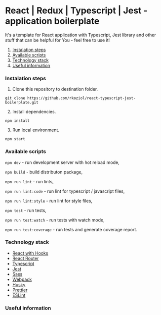 # React | Redux | Typescript | Jest - application boilerplate

It's a template for React application with Typescript, Jest library and other stuff that can be helpful for You - feel free to use it!

1. [Instalation steps](#instalation)
2. [Available scripts](#scripts)
3. [Technology stack](#technology)
4. [Useful information](#information)

<a name="instalation" />

### Instalation steps

1. Clone this repository to destination folder.

`git clone https://github.com/rkoziol/react-typescript-jest-boilerplate.git`

2. Install dependencies.

`npm install`

3. Run local environment.

`npm start`

<a name="scripts" />

### Available scripts

`npm dev` - run development server with hot reload mode,

`npm build` - build distributon package,

`npm run lint` - run lints,

`npm run lint:code` - run lint for typescript / javascript files,

`npm run lint:style` - run lint for style files,

`npm test` - run tests,

`npm run test:watch` - run tests with watch mode,

`npm run test:coverage` - run tests and generate coverage report.

<a name="technology" />

### Technology stack

- [React with Hooks](https://pl.reactjs.org/)
- [React Router](https://reacttraining.com/react-router/web/guides/quick-start)
- [Typescript](https://www.typescriptlang.org/)
- [Jest](https://jestjs.io/)
- [Sass](https://sass-lang.com/)
- [Webpack](https://webpack.js.org/)
- [Husky](https://github.com/typicode/husky)
- [Prettier](https://prettier.io/)
- [ESLint](https://eslint.org/)

<a name="information" />

### Useful information

